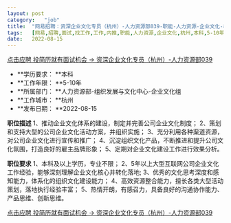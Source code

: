 ```yaml
---
layout:	post
category:	"job"
title:	"网易招聘：资深企业文化专员（杭州）-人力资源部039-职能-人力资源-企业文化-杭州本科5-10年"
tags:	[网易,招聘,面试,找工作,工作,内推,职能,人力资源,企业文化,杭州,本科,5-10年]
date:	2022-08-15
---
```


[点击应聘 投简历就有面试机会 -> 资深企业文化专员（杭州）-人力资源部039](http://mobile.bole.netease.com/bole/boleDetail?id=39872&employeeId=346f03c3cda5f04c&key=all)



- **学历要求： **本科
- **工作年限： **5-10年
- **所属部门： **人力资源部-组织发展与文化中心-企业文化组
- **工作城市： **杭州
- **发布日期： **2022-08-15



**职位描述**
1、推动企业文化体系的建设，制定并完善公司企业文化制度；
2、策划和支持大型的公司企业文化活动方案，并组织实施；
3、充分利用各种渠道资源，对公司企业文化进行宣传和推广；
4、沉淀组织文化产品，不断推进和提升公司文化氛围，打造良好的雇主品牌形象；
5、定期对企业文化建设工作进行效果分析。



**职位要求**
1、本科及以上学历，专业不限；
2、5年以上大型互联网公司企业文化工作经验，能够深刻理解企业文化核心并转化落地;
3、优秀的文化思考深度和感知能力，体系化的组织文化建设能力；
4、高效资源整合能力，擅长各类大型活动策划，落地执行经验丰富；
5、热情开朗，有感召力，具备良好的沟通协作能力、产品思维、创新思维。



[点击应聘 投简历就有面试机会 -> 资深企业文化专员（杭州）-人力资源部039](http://mobile.bole.netease.com/bole/boleDetail?id=39872&employeeId=346f03c3cda5f04c&key=all)